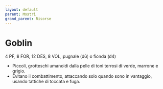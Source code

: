 ```yaml
---
layout: default
parent: Mostri
grand_parent: Risorse
---
```


# Goblin

4 PF, 8 FOR, 12 DES, 8 VOL, pugnale (d6) o fionda (d4)

- Piccoli, grotteschi umanoidi dalla pelle di toni terrosi di verde, marrone e grigio.
- Evitano il combattimento, attaccando solo quando sono in vantaggio, usando tattiche di toccata e fuga.